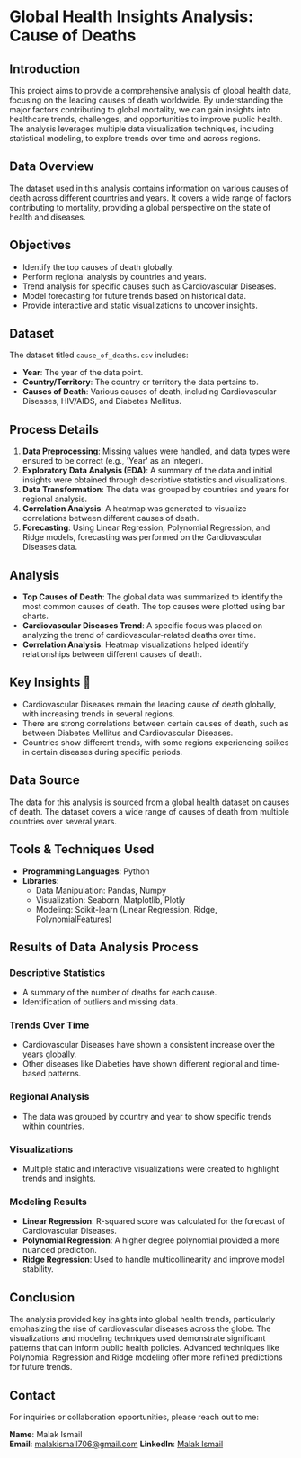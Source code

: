 # Global Health Insights Analysis: Cause of Deaths

## Introduction
This project aims to provide a comprehensive analysis of global health data, focusing on the leading causes of death worldwide. By understanding the major factors contributing to global mortality, we can gain insights into healthcare trends, challenges, and opportunities to improve public health. The analysis leverages multiple data visualization techniques, including statistical modeling, to explore trends over time and across regions.

## Data Overview
The dataset used in this analysis contains information on various causes of death across different countries and years. It covers a wide range of factors contributing to mortality, providing a global perspective on the state of health and diseases.

## Objectives
- Identify the top causes of death globally.
- Perform regional analysis by countries and years.
- Trend analysis for specific causes such as Cardiovascular Diseases.
- Model forecasting for future trends based on historical data.
- Provide interactive and static visualizations to uncover insights.

## Dataset
The dataset titled `cause_of_deaths.csv` includes:
- **Year**: The year of the data point.
- **Country/Territory**: The country or territory the data pertains to.
- **Causes of Death**: Various causes of death, including Cardiovascular Diseases, HIV/AIDS, and Diabetes Mellitus.

## Process Details
1. **Data Preprocessing**: Missing values were handled, and data types were ensured to be correct (e.g., 'Year' as an integer).
2. **Exploratory Data Analysis (EDA)**: A summary of the data and initial insights were obtained through descriptive statistics and visualizations.
3. **Data Transformation**: The data was grouped by countries and years for regional analysis.
4. **Correlation Analysis**: A heatmap was generated to visualize correlations between different causes of death.
5. **Forecasting**: Using Linear Regression, Polynomial Regression, and Ridge models, forecasting was performed on the Cardiovascular Diseases data.

## Analysis
- **Top Causes of Death**: The global data was summarized to identify the most common causes of death. The top causes were plotted using bar charts.
- **Cardiovascular Diseases Trend**: A specific focus was placed on analyzing the trend of cardiovascular-related deaths over time.
- **Correlation Analysis**: Heatmap visualizations helped identify relationships between different causes of death.

## Key Insights 🌟
- Cardiovascular Diseases remain the leading cause of death globally, with increasing trends in several regions.
- There are strong correlations between certain causes of death, such as between Diabetes Mellitus and Cardiovascular Diseases.
- Countries show different trends, with some regions experiencing spikes in certain diseases during specific periods.

## Data Source
The data for this analysis is sourced from a global health dataset on causes of death. The dataset covers a wide range of causes of death from multiple countries over several years.

## Tools & Techniques Used
- **Programming Languages**: Python
- **Libraries**:
  - Data Manipulation: Pandas, Numpy
  - Visualization: Seaborn, Matplotlib, Plotly
  - Modeling: Scikit-learn (Linear Regression, Ridge, PolynomialFeatures)

## Results of Data Analysis Process
### Descriptive Statistics
- A summary of the number of deaths for each cause.
- Identification of outliers and missing data.

### Trends Over Time
- Cardiovascular Diseases have shown a consistent increase over the years globally.
- Other diseases like Diabeties have shown different regional and time-based patterns.

### Regional Analysis
- The data was grouped by country and year to show specific trends within countries.

### Visualizations
- Multiple static and interactive visualizations were created to highlight trends and insights.

### Modeling Results
- **Linear Regression**: R-squared score was calculated for the forecast of Cardiovascular Diseases.
- **Polynomial Regression**: A higher degree polynomial provided a more nuanced prediction.
- **Ridge Regression**: Used to handle multicollinearity and improve model stability.

## Conclusion
The analysis provided key insights into global health trends, particularly emphasizing the rise of cardiovascular diseases across the globe. The visualizations and modeling techniques used demonstrate significant patterns that can inform public health policies. Advanced techniques like Polynomial Regression and Ridge modeling offer more refined predictions for future trends.

## Contact
For inquiries or collaboration opportunities, please reach out to me:

**Name**: Malak Ismail  
**Email**: malakismail706@gmail.com 
**LinkedIn**: [Malak Ismail](www.linkedin.com/in/malak-ismail-393148251)
